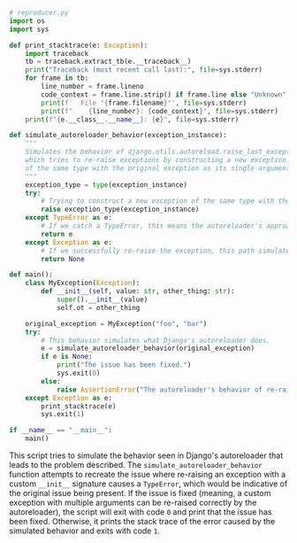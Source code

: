 ```python
# reproducer.py
import os
import sys

def print_stacktrace(e: Exception):
    import traceback
    tb = traceback.extract_tb(e.__traceback__)
    print("Traceback (most recent call last):", file=sys.stderr)
    for frame in tb:
        line_number = frame.lineno
        code_context = frame.line.strip() if frame.line else "Unknown"
        print(f'  File "{frame.filename}"', file=sys.stderr)
        print(f"    {line_number}: {code_context}", file=sys.stderr)
    print(f"{e.__class__.__name__}: {e}", file=sys.stderr)

def simulate_autoreloader_behavior(exception_instance):
    """
    Simulates the behavior of django.utils.autoreload.raise_last_exception
    which tries to re-raise exceptions by constructing a new exception
    of the same type with the original exception as its single argument.
    """
    exception_type = type(exception_instance)
    try:
        # Trying to construct a new exception of the same type with the original exception as its argument.
        raise exception_type(exception_instance)
    except TypeError as e:
        # If we catch a TypeError, this means the autoreloader's approach failed.
        return e
    except Exception as e:
        # If we successfully re-raise the exception, this path simulates the correct behavior.
        return None

def main():
    class MyException(Exception):
        def __init__(self, value: str, other_thing: str):
            super().__init__(value)
            self.ot = other_thing

    original_exception = MyException("foo", "bar")
    try:
        # This behavior simulates what Django's autoreloader does.
        e = simulate_autoreloader_behavior(original_exception)
        if e is None:
            print("The issue has been fixed.")
            sys.exit(0)
        else:
            raise AssertionError("The autoreloader's behavior of re-raising exceptions is incorrect.") from e
    except Exception as e:
        print_stacktrace(e)
        sys.exit(1)

if __name__ == "__main__":
    main()
```

This script tries to simulate the behavior seen in Django's autoreloader that leads to the problem described. The `simulate_autoreloader_behavior` function attempts to recreate the issue where re-raising an exception with a custom `__init__` signature causes a `TypeError`, which would be indicative of the original issue being present. If the issue is fixed (meaning, a custom exception with multiple arguments can be re-raised correctly by the autoreloader), the script will exit with code `0` and print that the issue has been fixed. Otherwise, it prints the stack trace of the error caused by the simulated behavior and exits with code `1`.